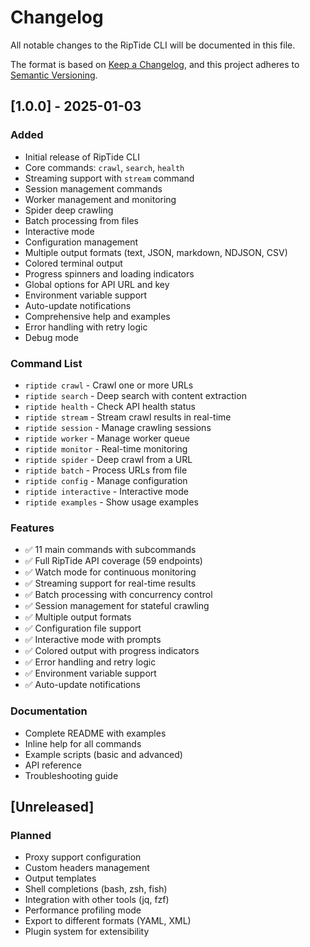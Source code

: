 # Changelog

All notable changes to the RipTide CLI will be documented in this file.

The format is based on [Keep a Changelog](https://keepachangelog.com/en/1.0.0/),
and this project adheres to [Semantic Versioning](https://semver.org/spec/v2.0.0.html).

## [1.0.0] - 2025-01-03

### Added
- Initial release of RipTide CLI
- Core commands: `crawl`, `search`, `health`
- Streaming support with `stream` command
- Session management commands
- Worker management and monitoring
- Spider deep crawling
- Batch processing from files
- Interactive mode
- Configuration management
- Multiple output formats (text, JSON, markdown, NDJSON, CSV)
- Colored terminal output
- Progress spinners and loading indicators
- Global options for API URL and key
- Environment variable support
- Auto-update notifications
- Comprehensive help and examples
- Error handling with retry logic
- Debug mode

### Command List
- `riptide crawl` - Crawl one or more URLs
- `riptide search` - Deep search with content extraction
- `riptide health` - Check API health status
- `riptide stream` - Stream crawl results in real-time
- `riptide session` - Manage crawling sessions
- `riptide worker` - Manage worker queue
- `riptide monitor` - Real-time monitoring
- `riptide spider` - Deep crawl from a URL
- `riptide batch` - Process URLs from file
- `riptide config` - Manage configuration
- `riptide interactive` - Interactive mode
- `riptide examples` - Show usage examples

### Features
- ✅ 11 main commands with subcommands
- ✅ Full RipTide API coverage (59 endpoints)
- ✅ Watch mode for continuous monitoring
- ✅ Streaming support for real-time results
- ✅ Batch processing with concurrency control
- ✅ Session management for stateful crawling
- ✅ Multiple output formats
- ✅ Configuration file support
- ✅ Interactive mode with prompts
- ✅ Colored output with progress indicators
- ✅ Error handling and retry logic
- ✅ Environment variable support
- ✅ Auto-update notifications

### Documentation
- Complete README with examples
- Inline help for all commands
- Example scripts (basic and advanced)
- API reference
- Troubleshooting guide

## [Unreleased]

### Planned
- Proxy support configuration
- Custom headers management
- Output templates
- Shell completions (bash, zsh, fish)
- Integration with other tools (jq, fzf)
- Performance profiling mode
- Export to different formats (YAML, XML)
- Plugin system for extensibility
